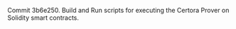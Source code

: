 Commit 3b6e250.                    Build and Run scripts for executing the Certora Prover on Solidity smart contracts.